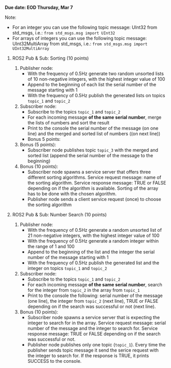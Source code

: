 **Due date: EOD Thursday, Mar 7**

Note:
* For an integer you can use the following topic message: UInt32 from std_msgs, i.e.: `from std_msgs.msg import UInt32`
* For arrays of integers you can use the following topic message: UInt32MultiArray from std_msgs, i.e.: `from std_msgs.msg import UInt32MultiArray`

1. ROS2 Pub & Sub: Sorting  (10 points)
    1. Publisher node: 
        * With the frequency of 0.5Hz generate two random unsorted lists of 10 non-negative integers, with the highest integer value of 100
        * Append to the beginning of each list the serial number of the message starting with 1        
        * With the frequency of 0.5Hz publish the generated lists on topics `topic_1` and `topic_2`
    2. Subscriber node:
        * Subscribe to the topics `topic_1` and `topic_2`
        * For each incoming message **of the same serial number**, merge the lists of numbers and sort the result
        * Print to the console the serial number of the message (on one line) and the merged and sorted list of numbers ((on next line)) 
        * Bonus 5 points: 
    3. Bonus (5 points):
        * Subscriber node publishes topic `topic_3` with the merged and sorted list (append the serial number of the message to the beginning)
    4. Bonus (10 points):
        * Subscriber node spawns a service server that offers three different sorting algorithms. Service request message: name of the sorting algorithm. Service response message: TRUE or FALSE depending on if the algorithm is available. Sorting of the array has to be done with the chosen algorithm.
        * Publisher node sends a client service request (once) to choose the sorting algorithm

2. ROS2 Pub & Sub: Number Search (10 points)
    1. Publisher node: 
        * With the frequency of 0.5Hz generate a random unsorted list of 21 non-negative integers, with the highest integer value of 100
        * With the frequency of 0.5Hz generate a random integer within the range of 1 and 100
        * Append to the beginning of the list and the integer the serial number of the message starting with 1                
        * With the frequency of 0.5Hz publish the generated list and the integer on topics `topic_1` and `topic_2`
    2. Subscriber node:
        * Subscribe to the topics `topic_1` and `topic_2`
        * For each incoming message **of the same serial number**, search for the integer from `topic_2` in the array from `topic_1`
        * Print to the console the following: serial number of the message (one line), the integer from `topic_2` (next line), TRUE or FALSE depending on if the search was successful or not (next line).
    3. Bonus (10 points):
        * Subscriber node spawns a service server that is expecting the integer to search for in the array. Service request message: serial number of the message and the integer to search for. Service response message: TRUE or FALSE depending on if the search was successful or not. 
        * Publisher node publishes only one topic (`topic_1`). Every time the publisher sends topic message it send the serice request with the integer to search for. If the response is TRUE, it prints SUCCESS to the console.

